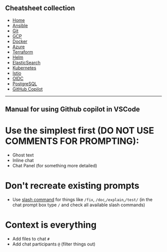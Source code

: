 ## Cheatsheet collection

* [Home](index.md)
* [Ansible](ansible.md)
* [Git](git.md)
* [GCP](gcp.md)
* [Docker](docker.md)
* [Azure](azure.md)
* [Terraform](terraform.md)
* [Helm](helm.md)
* [ElasticSearch](elastic.md)
* [Kubernetes](k8s.md)
* [Istio](istio.md)
* [OIDC](openID.md)
* [PostgreSQL](postgres.md)
* <ins>[GitHub Copilot](copilot.md)</ins>

---



## Manual for using Github copilot in VSCode

# Use the simplest first (DO NOT USE COMMENTS FOR PROMPTING):
* Ghost text
* Inline chat
* Chat Panel (for something more detailed)

# Don't recreate existing prompts
* Use [slash command](https://docs.github.com/en/copilot/using-github-copilot/copilot-chat/asking-github-copilot-questions-in-your-ide#slash-commands) for things like `/fix`, `/doc`,`/explain`,`/test/` (in the chat prompt box type `/` and check all available slash commands)

# Context is everything
* Add files to chat `#`
* Add chat participants `@` (filter things out)